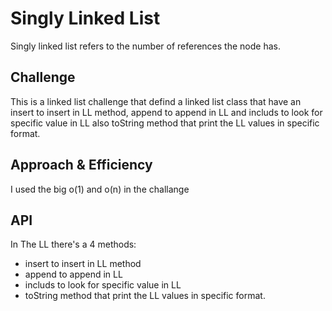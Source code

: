 # Singly Linked List

Singly linked list refers to the number of references the node has.

## Challenge

This is a linked list challenge that defind a linked list class that have an insert to insert in LL method, append to append in LL and includs to look for specific value in LL also toString method that print the LL values in specific format.


## Approach & Efficiency

I used the big o(1) and o(n) in the challange

## API

In The LL there's a 4 methods:

* insert to insert in LL method
* append to append in LL
* includs to look for specific value in LL
* toString method that print the LL values in specific format.




